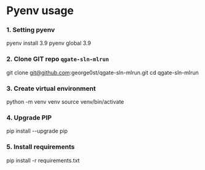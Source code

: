 # Pyenv usage

### 1. Setting pyenv
pyenv install 3.9
pyenv global 3.9

### 2. Clone GIT repo `qgate-sln-mlrun`
git clone git@github.com:george0st/qgate-sln-mlrun.git
cd qgate-sln-mlrun

### 3. Create virtual environment
python -m venv venv
source venv/bin/activate

### 4. Upgrade PIP
pip install --upgrade pip

### 5. Install requirements
pip install -r requirements.txt
